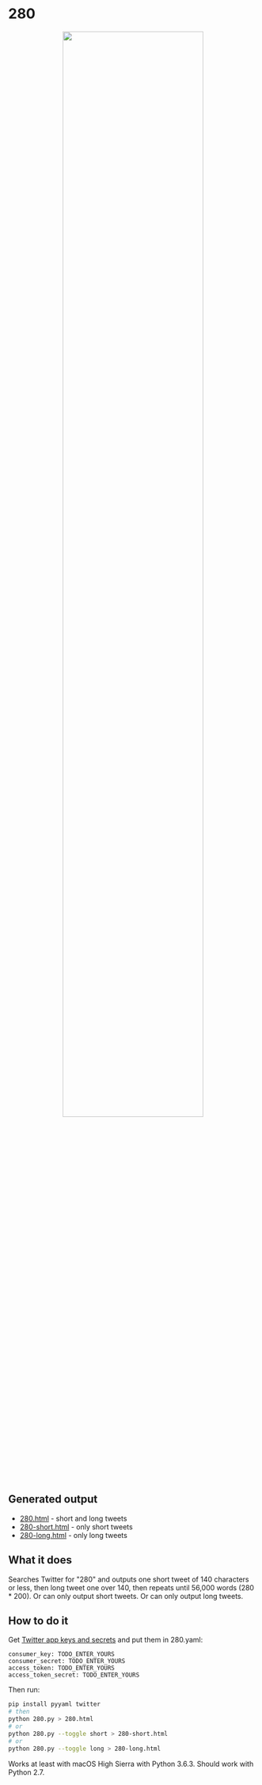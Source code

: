 # 280

<p align="center">
<a href="https://twitter.com/survivorevan/status/928041592207818752"><img src="https://github.com/hugovk/NaNogenMo-2017/blob/master/01-280/tweet.png?raw=true" width="75%" height="75%"></a>
</p>

## Generated output

* [280.html](https://hugovk.github.io/NaNogenMo-2017/01-280/280.html) - short and long tweets
* [280-short.html](https://hugovk.github.io/NaNogenMo-2017/01-280/280-short.html) - only short tweets
* [280-long.html](https://hugovk.github.io/NaNogenMo-2017/01-280/280-long.html) - only long tweets

## What it does

Searches Twitter for "280" and outputs one short tweet of 140 characters or less, then long tweet one over 140, then repeats until 56,000 words (280 * 200). Or can only output short tweets. Or can only output long tweets.

## How to do it

Get [Twitter app keys and secrets](https://apps.twitter.com/) and put them in 280.yaml:

```
consumer_key: TODO_ENTER_YOURS
consumer_secret: TODO_ENTER_YOURS
access_token: TODO_ENTER_YOURS
access_token_secret: TODO_ENTER_YOURS
```

Then run:

```bash
pip install pyyaml twitter
# then
python 280.py > 280.html
# or
python 280.py --toggle short > 280-short.html
# or
python 280.py --toggle long > 280-long.html
```

Works at least with macOS High Sierra with Python 3.6.3. Should work with Python 2.7.
